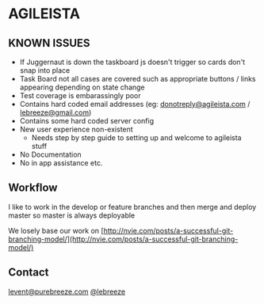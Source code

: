 AGILEISTA
=========

KNOWN ISSUES
------------

 * If Juggernaut is down the taskboard js doesn't trigger so cards don't snap into place
 * Task Board not all cases are covered such as appropriate buttons / links appearing depending on state change
 * Test coverage is embarassingly poor
 * Contains hard coded email addresses (eg: donotreply@agileista.com / lebreeze@gmail.com)
 * Contains some hard coded server config
 * New user experience non-existent
   * Needs step by step guide to setting up and welcome to agileista stuff
 * No Documentation
 * No in app assistance etc.

Workflow
--------

I like to work in the develop or feature branches and then merge and deploy master so master is always deployable

We losely base our work on [http://nvie.com/posts/a-successful-git-branching-model/](http://nvie.com/posts/a-successful-git-branching-model/)

Contact
-------

[levent@purebreeze.com](mailto:levent@purebreeze.com)
[@lebreeze](http://twitter.com/lebreeze)

